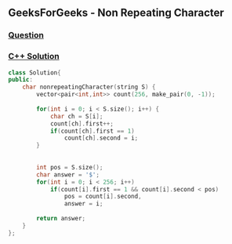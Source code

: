 ## GeeksForGeeks - Non Repeating Character

### [Question](https://practice.geeksforgeeks.org/problems/non-repeating-character-1587115620/1)

### [C++ Solution](https://practice.geeksforgeeks.org/viewSol.php?subId=86402aa563a1e0d3cff9bbc2fc693313&pid=701322&user=amanguptarkg6)
```c++
class Solution{
public:
    char nonrepeatingCharacter(string S) {
        vector<pair<int,int>> count(256, make_pair(0, -1));
        
        for(int i = 0; i < S.size(); i++) {
            char ch = S[i];
            count[ch].first++;
            if(count[ch].first == 1) 
                count[ch].second = i;
        }
        
        
        int pos = S.size();
        char answer = '$';
        for(int i = 0; i < 256; i++)
            if(count[i].first == 1 && count[i].second < pos)
                pos = count[i].second,
                answer = i;
        
        return answer;
    }
};
```